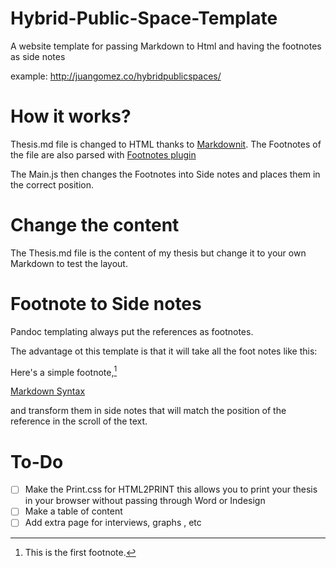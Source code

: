 # Hybrid-Public-Space-Template
A website template for passing Markdown to Html and having the footnotes as  side notes

example: http://juangomez.co/hybridpublicspaces/

# How it works?

Thesis.md file is changed to HTML thanks to [Markdownit](https://github.com/markdown-it/markdown-it#usage-examples).
The Footnotes of the file are also parsed with [Footnotes plugin](https://github.com/markdown-it/markdown-it-footnote)

The Main.js then changes the Footnotes into Side notes and places them in the correct position.

# Change the content

The Thesis.md file is the content of my thesis but change it to your own Markdown to test the layout.

# Footnote to Side notes

Pandoc templating always put the references as footnotes.

The advantage ot this template is that it will take all the foot notes like this:


Here's a simple footnote,[^1]

[^1]: This is the first footnote.

[Markdown Syntax](https://www.markdownguide.org/extended-syntax/)


and transform them in side notes that will match the position of the reference in the scroll of the text.

# To-Do

- [ ] Make the Print.css for HTML2PRINT this allows you to print your thesis in your browser without passing through Word or Indesign
- [ ] Make a table of content
- [ ] Add extra page for interviews, graphs , etc
